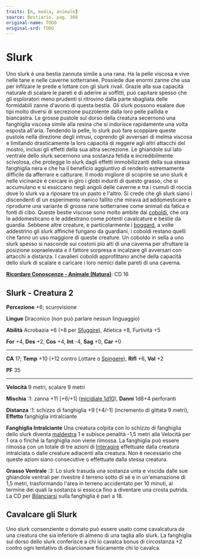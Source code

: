 ```yaml
---
traits: [n, media, animale]
source: Bestiario, pag. 308
original-name: TODO
original-srd: TODO
---
```


# Slurk

Uno slurk è una bestia zannuta simile a una rana. Ha la pelle viscosa e vive
nelle tane e nelle caverne sotterranee. Possiede due enormi zanne che usa per
infilzare le prede e lottare con gli slurk rivali. Grazie alla sua capacità
naturale di scalare le pareti e di aderire ai soffitti, può capitare spesso che
gli esploratori meno prudenti si ritrovino dalla parte sbagliata delle
formidabili zanne d'avorio di questa bestia. Gli slurk possono esalare due tipi
molto diversi di secrezione puzzolente dalla loro pelle pallida e biancastra. Le
grosse pustole sul dorso della creatura secernono una fanghiglia viscosa simile
alla resina che si indurisce rapidamente una volta esposta all'aria. Tendendo la
pelle, lo slurk può fare scoppiare queste pustole nella direzione degli intrusi,
coprendo gli avversari di melma viscosa e limitando drasticamente la loro
capacità di reggere agli altri attacchi del mostro, inclusi gli effetti della
sua altra secrezione. Le ghiandole sul lato ventrale dello slurk secernono una
sostanza fetida e incredibilmente scivolosa, che protegge lo slurk dagli effetti
immobilizzanti della sua stessa fanghiglia nera e che ha il beneficio aggiuntivo
di renderlo estremamente difficile da afferrare e catturare. Il modo migliore di
scoprire se uno slurk è nelle vicinanze è cercare in giro i globi induriti di
questo grasso, che si accumulano e si essiccano negli angoli delle caverne e tra
i cumuli di roccia dove lo slurk va a riposare tra un pasto e l'altro. Si crede
che gli slurk siano i discendenti di un esperimento nanico fallito che mirava ad
addomesticare e riprodurre una variante di grosse rane sotterranee come animali
da fatica e fonti di cibo. Queste bestie viscose sono molto ambite dai
[coboldi](/tratti/coboldo), che ora le addomesticano e le addestrano come
potenti cavalcature e bestie da guardia. Sebbene altre creature, e
particolarmente i [boggard](/tratti/boggard), a volte addestrino gli slurk
affinché fungano da guardiani, i coboldi restano quelli che fanno un uso
maggiore di queste creature. Un coboldo in sella a uno slurk spesso si nasconde
sui costoni più alti di una caverna per sfruttare la posizione sopraelevata e il
fattore sorpresa e incalzare gli avversari con attacchi a distanza. I cavalieri
coboldi approfittano anche della capacità dello slurk di scalare e caricare i
loro nemici dalle pareti di una caverna.

**[Ricordare Conoscenze - Animale (Natura)](/azioni/abilita/ricordare-conoscenze)**:
CD 16

## Slurk - Creatura 2

**Percezione** +6; scurovisione

**Lingue** Draconico (non può parlare nessun linguaggio)

**Abilità** Acrobazia +6 (+8 per [Sfuggire](/azioni/base/sfuggire)), Atletica
+8, Furtività +5

**For** +4, **Des** +2, **Cos** +4, **Int** -4, **Sag** +0, **Car** +0

---

**CA** 17; **Temp** +10 (+12 contro Lottare o
[Spingere](/azioni/abilita/spingere)), **Rifl** +6, **Vol** +2

**PF** 35

---

**Velocità** 9 metri, scalare 9 metri

**Mischia** :1: zanna +11 \[+6/+1] ([micidiale 1d10](/tratti/micidiale)),
**Danni** 1d8+4 perforanti

**Distanza** :1: schizzo di fanghiglia +9 \[+4/-1] (incremento di gittata 9
metri), **Effetto** fanghiglia intralciante

**Fanghiglia Intralciante** Una creatura colpita con lo schizzo di fanghiglia
dello slurk diventa [maldestra](/condizioni/maldestro) 1 e subisce penalità -1,5
metri alla Velocità per 1 ora o finché la fanghiglia non viene rimossa. La
fanghiglia può essere rimossa con un totale di tre azioni di
[Interagire](/azioni/base/interagire) effettuate dalla creatura intralciata o
dalle creature adiacenti alla creatura. Non è necessario che queste azioni siano
consecutive o effettuate dalla stessa creatura.

**Grasso Ventrale** :3: Lo slurk trasuda una sostanza unta e viscida dalle sue
ghiandole ventrali per rivestire il terreno sotto di sé e in un'emanazione di
1,5 metri, trasformando l'area in terreno accidentato per 10 minuti, al termine
dei quali la sostanza si essicca fino a diventare una crosta putrida. La CD per
[Bilanciarsi](/azioni/abilita/bilanciarsi) sulla fanghiglia è pari a 18.

## **Cavalcare gli Slurk**

Uno slurk consenziente o domato può essere usato come cavalcatura da una
creatura che sia inferiore di almeno di una taglia allo slurk. La fanghiglia sul
dorso dello slurk conferisce a chi lo cavalca bonus di circostanza +2 contro
ogni tentativo di disarcionare fisicamente chi lo cavalca.
